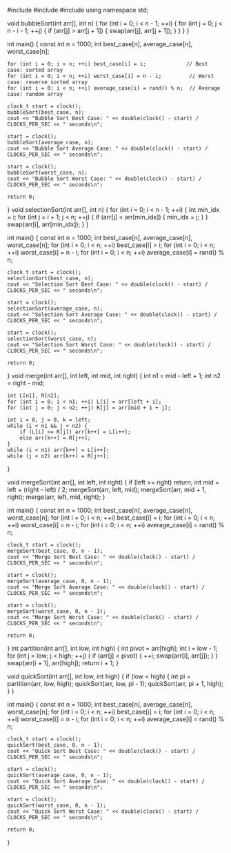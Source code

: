 #include <iostream>
#include <ctime>
#include <algorithm>
using namespace std;

void bubbleSort(int arr[], int n) {
    for (int i = 0; i < n - 1; ++i) {
        for (int j = 0; j < n - i - 1; ++j) {
            if (arr[j] > arr[j + 1]) {
                swap(arr[j], arr[j + 1]);
            }
        }
    }
}

int main() {
    const int n = 1000;
    int best_case[n], average_case[n], worst_case[n];
    
    for (int i = 0; i < n; ++i) best_case[i] = i;             // Best case: sorted array
    for (int i = 0; i < n; ++i) worst_case[i] = n - i;         // Worst case: reverse sorted array
    for (int i = 0; i < n; ++i) average_case[i] = rand() % n;  // Average case: random array

    clock_t start = clock();
    bubbleSort(best_case, n);
    cout << "Bubble Sort Best Case: " << double(clock() - start) / CLOCKS_PER_SEC << " seconds\n";

    start = clock();
    bubbleSort(average_case, n);
    cout << "Bubble Sort Average Case: " << double(clock() - start) / CLOCKS_PER_SEC << " seconds\n";

    start = clock();
    bubbleSort(worst_case, n);
    cout << "Bubble Sort Worst Case: " << double(clock() - start) / CLOCKS_PER_SEC << " seconds\n";

    return 0;
}
void selectionSort(int arr[], int n) {
    for (int i = 0; i < n - 1; ++i) {
        int min_idx = i;
        for (int j = i + 1; j < n; ++j) {
            if (arr[j] < arr[min_idx]) {
                min_idx = j;
            }
        }
        swap(arr[i], arr[min_idx]);
    }
}

int main() {
    const int n = 1000;
    int best_case[n], average_case[n], worst_case[n];
    for (int i = 0; i < n; ++i) best_case[i] = i;
    for (int i = 0; i < n; ++i) worst_case[i] = n - i;
    for (int i = 0; i < n; ++i) average_case[i] = rand() % n;

    clock_t start = clock();
    selectionSort(best_case, n);
    cout << "Selection Sort Best Case: " << double(clock() - start) / CLOCKS_PER_SEC << " seconds\n";

    start = clock();
    selectionSort(average_case, n);
    cout << "Selection Sort Average Case: " << double(clock() - start) / CLOCKS_PER_SEC << " seconds\n";

    start = clock();
    selectionSort(worst_case, n);
    cout << "Selection Sort Worst Case: " << double(clock() - start) / CLOCKS_PER_SEC << " seconds\n";

    return 0;
}
void merge(int arr[], int left, int mid, int right) {
    int n1 = mid - left + 1;
    int n2 = right - mid;

    int L[n1], R[n2];
    for (int i = 0; i < n1; ++i) L[i] = arr[left + i];
    for (int j = 0; j < n2; ++j) R[j] = arr[mid + 1 + j];

    int i = 0, j = 0, k = left;
    while (i < n1 && j < n2) {
        if (L[i] <= R[j]) arr[k++] = L[i++];
        else arr[k++] = R[j++];
    }
    while (i < n1) arr[k++] = L[i++];
    while (j < n2) arr[k++] = R[j++];
}

void mergeSort(int arr[], int left, int right) {
    if (left >= right) return;
    int mid = left + (right - left) / 2;
    mergeSort(arr, left, mid);
    mergeSort(arr, mid + 1, right);
    merge(arr, left, mid, right);
}

int main() {
    const int n = 1000;
    int best_case[n], average_case[n], worst_case[n];
    for (int i = 0; i < n; ++i) best_case[i] = i;
    for (int i = 0; i < n; ++i) worst_case[i] = n - i;
    for (int i = 0; i < n; ++i) average_case[i] = rand() % n;

    clock_t start = clock();
    mergeSort(best_case, 0, n - 1);
    cout << "Merge Sort Best Case: " << double(clock() - start) / CLOCKS_PER_SEC << " seconds\n";

    start = clock();
    mergeSort(average_case, 0, n - 1);
    cout << "Merge Sort Average Case: " << double(clock() - start) / CLOCKS_PER_SEC << " seconds\n";

    start = clock();
    mergeSort(worst_case, 0, n - 1);
    cout << "Merge Sort Worst Case: " << double(clock() - start) / CLOCKS_PER_SEC << " seconds\n";

    return 0;
}
int partition(int arr[], int low, int high) {
    int pivot = arr[high];
    int i = low - 1;
    for (int j = low; j < high; ++j) {
        if (arr[j] < pivot) {
            ++i;
            swap(arr[i], arr[j]);
        }
    }
    swap(arr[i + 1], arr[high]);
    return i + 1;
}

void quickSort(int arr[], int low, int high) {
    if (low < high) {
        int pi = partition(arr, low, high);
        quickSort(arr, low, pi - 1);
        quickSort(arr, pi + 1, high);
    }
}

int main() {
    const int n = 1000;
    int best_case[n], average_case[n], worst_case[n];
    for (int i = 0; i < n; ++i) best_case[i] = i;
    for (int i = 0; i < n; ++i) worst_case[i] = n - i;
    for (int i = 0; i < n; ++i) average_case[i] = rand() % n;

    clock_t start = clock();
    quickSort(best_case, 0, n - 1);
    cout << "Quick Sort Best Case: " << double(clock() - start) / CLOCKS_PER_SEC << " seconds\n";

    start = clock();
    quickSort(average_case, 0, n - 1);
    cout << "Quick Sort Average Case: " << double(clock() - start) / CLOCKS_PER_SEC << " seconds\n";

    start = clock();
    quickSort(worst_case, 0, n - 1);
    cout << "Quick Sort Worst Case: " << double(clock() - start) / CLOCKS_PER_SEC << " seconds\n";

    return 0;
}
